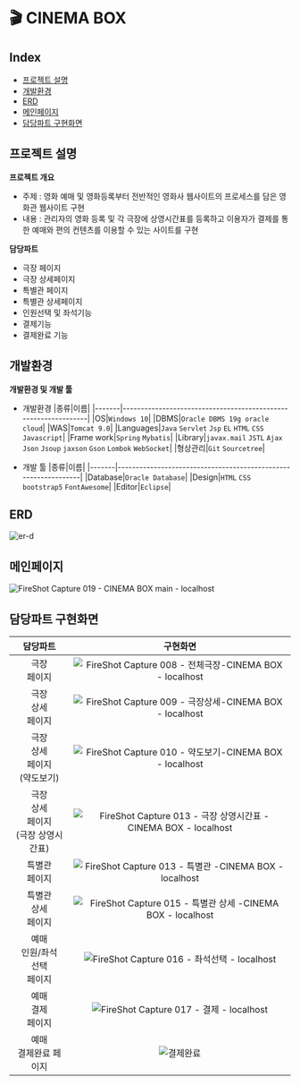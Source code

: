 # 🎬 CINEMA BOX
## Index
  - [프로젝트 설명](#프로젝트-설명) 
  - [개발환경](#개발환경)
  - [ERD](#ERD)
  - [메인페이지](#메인페이지)
  - [담당파트 구현화면](#담당파트-구현화면)
  
## 프로젝트 설명
**프로젝트 개요**
- 주제 : 영화 예매 및 영화등록부터 전반적인 영화사 웹사이트의 프로세스를 담은 영화관 웹사이트 구현
- 내용 : 관리자의 영화 등록 및 각 극장에 상영시간표를 등록하고 이용자가 결제를 통한 예매와 편의 컨텐츠를 이용할 수 있는 사이트를 구현

**담당파트**
- 극장 페이지 
- 극장 상세페이지 
- 특별관 페이지 
- 특별관 상세페이지
- 인원선택 및 좌석기능
- 결제기능
- 결제완료 기능

## 개발환경
**개발환경 및 개발 툴**
- 개발환경
    |종류|이름|
    |-------|----------------------------------------------------------------|
    |OS|`Windows 10`|
    |DBMS|`Oracle DBMS 19g oracle cloud`|
    |WAS|`Tomcat 9.0`|
    |Languages|`Java` `Servlet` `Jsp` `EL` `HTML` `CSS` `Javascript`|
    |Frame work|`Spring` `Mybatis`|
    |Library|`javax.mail` `JSTL` `Ajax` `Json` `Jsoup` `jaxson` `Gson` `Lombok` `WebSocket`|
    |형상관리|`Git` `Sourcetree`|
    
- 개발 툴
    |종류|이름|
    |-------|----------------------------------------------------------------|
    |Database|`Oracle Database`|
    |Design|`HTML` `CSS` `bootstrap5` `FontAwesome`|
    |Editor|`Eclipse`|
## ERD

![er-d](https://user-images.githubusercontent.com/62005139/132175088-90b15947-314d-4fa7-bde6-e04f67b61380.PNG)


## 메인페이지

![FireShot Capture 019 - CINEMA BOX main - localhost](https://user-images.githubusercontent.com/62005139/132175196-6f03484d-e85c-43f2-bda3-55c160bf43ae.png)

## 담당파트 구현화면

|담당파트| 구현화면 |
|:-------------:|:--------:|
|극장</br>페이지|![FireShot Capture 008 - 전체극장-CINEMA BOX - localhost](https://user-images.githubusercontent.com/62005139/132183519-f2abae1c-a564-47ab-828e-5b0f237f53ad.png)|
|극장</br>상세</br>페이지|![FireShot Capture 009 - 극장상세-CINEMA BOX - localhost](https://user-images.githubusercontent.com/62005139/132183493-845fe89a-a7d5-4663-b7e3-69b51bbe33ce.png)|
|극장</br>상세</br>페이지</br>(약도보기)|![FireShot Capture 010 - 약도보기-CINEMA BOX - localhost](https://user-images.githubusercontent.com/62005139/132183462-8d3146ad-5c34-448f-ad3a-be682afe5513.png)|
|극장</br>상세</br>페이지</br>(극장 상영시간표)|![FireShot Capture 013 - 극장 상영시간표 -CINEMA BOX - localhost](https://user-images.githubusercontent.com/62005139/132183388-1108a11e-08eb-49e1-a9fc-848af55f24f9.png)|
|특별관</br>페이지|![FireShot Capture 013 - 특별관 -CINEMA BOX - localhost](https://user-images.githubusercontent.com/62005139/132183343-2a0993b6-e043-4535-833b-ba0dd77eb98d.png)|
|특별관</br>상세</br>페이지|![FireShot Capture 015 - 특별관 상세 -CINEMA BOX - localhost](https://user-images.githubusercontent.com/62005139/132183278-75438e5f-8b04-4109-9c97-cdbce593cdda.png)|
|예매</br>인원/좌석</br>선택</br>페이지|![FireShot Capture 016 - 좌석선택 - localhost](https://user-images.githubusercontent.com/62005139/132183563-00462540-9fdc-492f-b577-c8c14a258fe5.png)|
|예매</br>결제</br>페이지|![FireShot Capture 017 - 결제 - localhost](https://user-images.githubusercontent.com/62005139/132183600-ada1d9cb-0411-428c-895d-1ff68a71511b.png)|
|예매</br>결제완료 페이지|![결제완료](https://user-images.githubusercontent.com/62005139/132183644-367ad949-544d-413f-a800-92ea102cc435.PNG)|
